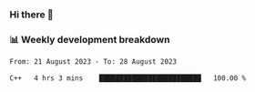 ### Hi there 👋

### 📊 Weekly development breakdown
<!--START_SECTION:waka-->

```txt
From: 21 August 2023 - To: 28 August 2023

C++   4 hrs 3 mins    █████████████████████████   100.00 %
```

<!--END_SECTION:waka-->
